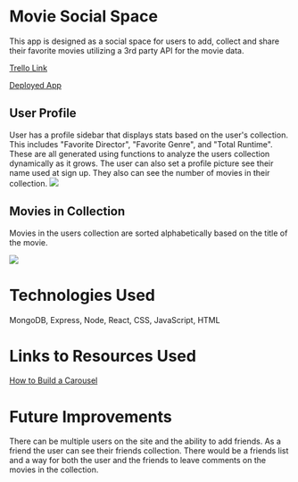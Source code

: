 # Movie Social Space
This app is designed as a social space for users to add, collect and share their favorite movies utilizing a 3rd party API for the movie data.

[Trello Link](https://trello.com/b/GkkB1WfQ/project-3)

[Deployed App](https://movie-sharing-db.herokuapp.com/profile)

## User Profile
User has a profile sidebar that displays stats based on the user's collection. This includes "Favorite Director", "Favorite Genre", and "Total Runtime". These are all generated using functions to analyze the users collection dynamically as it grows. The user can also set a profile picture see their name used at sign up. They also can see the number of movies in their collection.
<img src="https://i.imgur.com/NYLMNye.png" />

## Movies in Collection
Movies in the users collection are sorted alphabetically based on the title of the movie.

<img src="https://i.imgur.com/EJXvoQM.png" />


# Technologies Used
MongoDB, Express, Node, React, CSS, JavaScript, HTML

# Links to Resources Used

[How to Build a Carousel](https://blog.bitsrc.io/simple-carousel-in-react-2aac73887243)

# Future Improvements
There can be multiple users on the site and the ability to add friends. As a friend the user can see their friends collection. There would be a friends list and a way for both the user and the friends to leave comments on the movies in the collection.